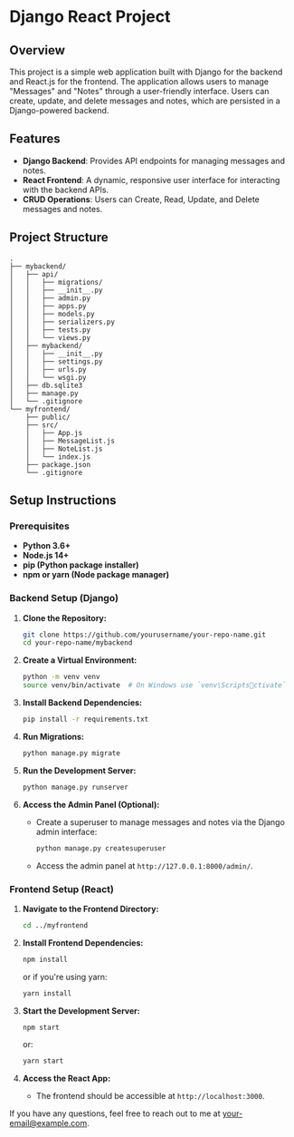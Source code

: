 
# Django React Project

## Overview

This project is a simple web application built with Django for the backend and React.js for the frontend. The application allows users to manage "Messages" and "Notes" through a user-friendly interface. Users can create, update, and delete messages and notes, which are persisted in a Django-powered backend.

## Features

- **Django Backend**: Provides API endpoints for managing messages and notes.
- **React Frontend**: A dynamic, responsive user interface for interacting with the backend APIs.
- **CRUD Operations**: Users can Create, Read, Update, and Delete messages and notes.

## Project Structure

```
.
├── mybackend/
│   ├── api/
│   │   ├── migrations/
│   │   ├── __init__.py
│   │   ├── admin.py
│   │   ├── apps.py
│   │   ├── models.py
│   │   ├── serializers.py
│   │   ├── tests.py
│   │   └── views.py
│   ├── mybackend/
│   │   ├── __init__.py
│   │   ├── settings.py
│   │   ├── urls.py
│   │   └── wsgi.py
│   ├── db.sqlite3
│   ├── manage.py
│   └── .gitignore
└── myfrontend/
    ├── public/
    ├── src/
    │   ├── App.js
    │   ├── MessageList.js
    │   ├── NoteList.js
    │   └── index.js
    ├── package.json
    └── .gitignore
```

## Setup Instructions

### Prerequisites

- **Python 3.6+**
- **Node.js 14+**
- **pip (Python package installer)**
- **npm or yarn (Node package manager)**

### Backend Setup (Django)

1. **Clone the Repository:**

   ```bash
   git clone https://github.com/yourusername/your-repo-name.git
   cd your-repo-name/mybackend
   ```

2. **Create a Virtual Environment:**

   ```bash
   python -m venv venv
   source venv/bin/activate  # On Windows use `venv\Scriptsctivate`
   ```

3. **Install Backend Dependencies:**

   ```bash
   pip install -r requirements.txt
   ```

4. **Run Migrations:**

   ```bash
   python manage.py migrate
   ```

5. **Run the Development Server:**

   ```bash
   python manage.py runserver
   ```

6. **Access the Admin Panel (Optional):**

   - Create a superuser to manage messages and notes via the Django admin interface:

     ```bash
     python manage.py createsuperuser
     ```

   - Access the admin panel at `http://127.0.0.1:8000/admin/`.

### Frontend Setup (React)

1. **Navigate to the Frontend Directory:**

   ```bash
   cd ../myfrontend
   ```

2. **Install Frontend Dependencies:**

   ```bash
   npm install
   ```

   or if you're using yarn:

   ```bash
   yarn install
   ```

3. **Start the Development Server:**

   ```bash
   npm start
   ```

   or:

   ```bash
   yarn start
   ```

4. **Access the React App:**

   - The frontend should be accessible at `http://localhost:3000`.


If you have any questions, feel free to reach out to me at [your-email@example.com](mailto:your-email@example.com).
